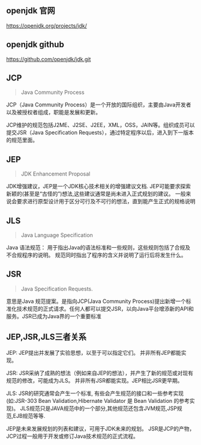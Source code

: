 ## openjdk 官网
https://openjdk.org/projects/jdk/

## openjdk github
https://github.com/openjdk/jdk.git

## JCP 
> Java Community Process

JCP（Java Community Process）是一个开放的国际组织，主要由Java开发者以及被授权者组成，职能是发展和更新。

JCP维护的规范包括J2ME、J2SE、J2EE，XML，OSS，JAIN等。组织成员可以提交JSR（Java Specification Requests），通过特定程序以后，进入到下一版本的规范里面。


## JEP
> JDK Enhancement Proposal

JDK增强建议，JEP是一个JDK核心技术相关的增强建议文档. JEP可能要求探索新颖的(甚至是“古怪的”)想法,这些建议通常是尚未进入正式规划的建议。 一般来说会要求进行原型设计用于区分可行及不可行的想法，直到能产生正式的规格说明


## JLS
>Java Language Specification

Java 语法规范： 用于指出Java的语法标准和一些规则，这些规则包括了合规及不合规程序的说明。 规范同时指出了程序的含义并说明了运行后将发生什么。


## JSR
> Java Specification Requests.

意思是Java 规范提案。是指向JCP(Java Community Process)提出新增一个标准化技术规范的正式请求。任何人都可以提交JSR，以向Java平台增添新的API和服务。JSR已成为Java界的一个重要标准

## JEP,JSR,JLS三者关系
JEP: JEP提出并发展了实验思想，以至于可以指定它们。 并非所有JEP都能实现。

JSR: JSR采纳了成熟的想法（例如来自JEP的想法），并产生了新的规范或对现有规范的修改，可能成为JLS。 并非所有JSR都能实现。JEP相比JSR更早期。

JLS: JSR的研究通常会产生一个标准, 有些会产生规范的接口和一些参考实现(如:JSR-303 Bean Validation,Hibernate Validator 是 Bean Validation 的参考实现)。
JLS规范只是JAVA规范中的一个部分,其他规范还包含JVM规范,JSP规范,EJB规范等等.

JEP是未来发展规划的列表和建议，可用于JDK未来的规划。 JSR是JCP的产物，JCP过程一般用于开发或修订Java技术规范的正式流程。

